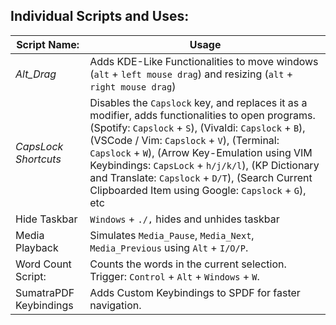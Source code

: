## Individual Scripts and Uses:

| Script Name:   | Usage |
| ----------- | ----------- |
| *Alt_Drag*      | Adds KDE-Like Functionalities to move windows (`alt` + `left mouse drag`) and resizing (`alt` + `right mouse drag`)|
| *CapsLock Shortcuts*   | Disables the `Capslock` key, and replaces it as a modifier, adds functionalities to open programs. (Spotify: `Capslock` + `S`), (Vivaldi: `Capslock` + `B`), (VSCode / Vim: `Capslock` + `V`), (Terminal: `Capslock` + `W`), (Arrow Key-Emulation using VIM Keybindings: `CapsLock` + `h/j/k/l`), (KP Dictionary and Translate: `Capslock` + `D/T`), (Search Current Clipboarded Item using Google: `Capslock` + `G`), etc|
| Hide Taskbar | `Windows` + `./,` hides and unhides taskbar |
| Media Playback | Simulates `Media_Pause`, `Media_Next`, `Media_Previous` using `Alt` + `I/O/P`.|
| Word Count Script: | Counts the words in the current selection. Trigger: `Control` + `Alt` + `Windows` + `W`. |
| SumatraPDF Keybindings | Adds Custom Keybindings to SPDF for faster navigation. 
